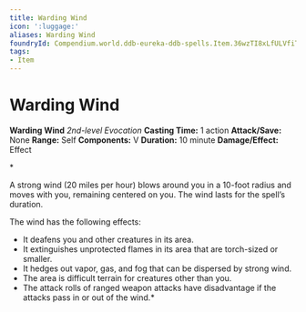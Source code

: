 ```yaml
---
title: Warding Wind
icon: ':luggage:'
aliases: Warding Wind
foundryId: Compendium.world.ddb-eureka-ddb-spells.Item.36wzTI8xLfULVfiT
tags:
- Item
---
```


# Warding Wind

**Warding Wind**
_2nd-level Evocation_
**Casting Time:** 1 action
**Attack/Save:** None
**Range:** Self
**Components:** V
**Duration:** 10 minute
**Damage/Effect:** Effect

*<p>A strong wind (20 miles per hour) blows around you in a 10-foot radius and moves with you, remaining centered on you. The wind lasts for the spell’s duration.

The wind has the following effects:</p>
* It deafens you and other creatures in its area.
* It extinguishes unprotected flames in its area that are torch-sized or smaller.
* It hedges out vapor, gas, and fog that can be dispersed by strong wind.
* The area is difficult terrain for creatures other than you.
* The attack rolls of ranged weapon attacks have disadvantage if the attacks pass in or out of the wind.*